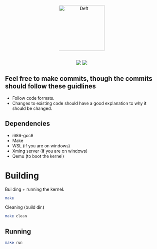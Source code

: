 <div align="center">
	<br />
  		<p>
   	 		<img src="https://i.imgur.com/3EIDn6n.png" width="150" alt="Deft" />
  		</p>
	<br/>
		<a href="https://github.com/kazoor/Deft/issues"><img src="https://img.shields.io/github/issues/kazoor/Deft"></a>
		<a href="https://github.com/kazoor/Deft/pulls"><img src="https://img.shields.io/github/issues-pr/kazoor/Deft"></a>
	<br/>
</div>


## Feel free to make commits, though the commits should follow these guidlines
- Follow code formats.
- Changes to existing code should have a good explanation to why it should be changed.

## Dependencies
- i686-gcc8
- Make
- WSL (if you are on windows)
- Xming server (if you are on windows)
- Qemu (to boot the kernel)

# Building
Building + running the kernel.
```sh
make
```

Cleaning (build dir.)
```sh 
make clean
```
## Running
```sh
make run
```
